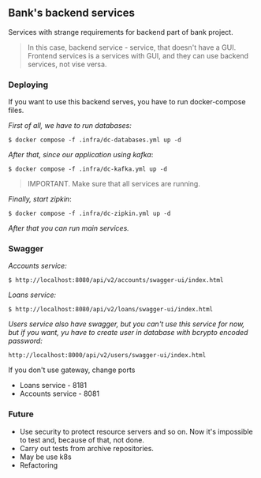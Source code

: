 ## Bank's backend services

Services with strange requirements for backend part of bank project.

> In this case, backend service - service,
that doesn't have a GUI.
Frontend services is a services with GUI,
and they can use backend services, not vise versa.

### Deploying

If you want to use this backend serves, 
you have to run docker-compose files.

_First of all, we have to run databases:_

```
$ docker compose -f .infra/dc-databases.yml up -d
```

_After that,
since our application using kafka_:

```
$ docker compose -f .infra/dc-kafka.yml up -d
```

> IMPORTANT. Make sure that  all services are running.

_Finally, start zipkin_:

```
$ docker compose -f .infra/dc-zipkin.yml up -d
```

_After that you can run main services._

### Swagger

_Accounts service:_
```
$ http://localhost:8080/api/v2/accounts/swagger-ui/index.html
```

_Loans service:_
```
$ http://localhost:8080/api/v2/loans/swagger-ui/index.html
```

_Users service also have swagger, but you can't use this service for now,
but if you want, yu have to create user in database with bcrypto encoded password:_
```
http://localhost:8000/api/v2/users/swagger-ui/index.html
```

 If you don't use gateway, change ports
 - Loans service    - 8181
 - Accounts service - 8081
### Future

- Use security to protect resource servers and so on.
Now it's impossible to test and, because of that, not done.
- Carry out tests from archive repositories.
- May be use k8s
- Refactoring
